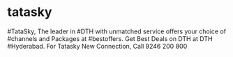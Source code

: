# tatasky
 #TataSky, The leader in #DTH with unmatched service offers your choice of #channels and Packages at #bestoffers. Get Best Deals on DTH at DTH #Hyderabad.  For Tatasky New Connection, Call  9246 200 800
